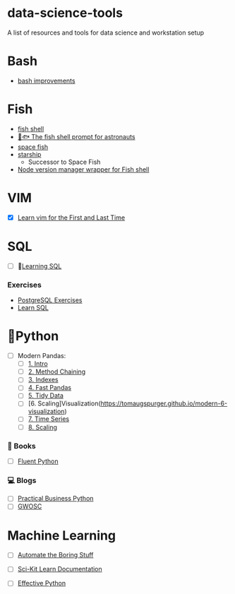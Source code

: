 # data-science-tools
A list of resources and tools for data science and workstation setup



# Bash

- [bash improvements](https://dev.to/thejessleigh/essential-quality-of-life-terminal-improvements-4pa4)


# Fish

- [fish shell](https://fishshell.com/docs/current/tutorial.html#tut_why_fish)
- [🚀🐟 The fish shell prompt for astronauts](https://github.com/matchai/spacefish/)
- [space fish](https://spacefish.matchai.me/)
- [starship](https://starship.rs/)
  - Successor to Space Fish
- [Node version manager wrapper for Fish shell ](https://github.com/derekstavis/plugin-nvm)


# VIM

- [x] [Learn vim for the First and Last Time](https://danielmiessler.com/study/vim/)  

# SQL

- [ ] 📖[Learning SQL](http://www.r-5.org/files/books/computers/languages/sql/mysql/Alan_Beaulieu-Learning_SQL-EN.pdf)  

### Exercises

- [PostgreSQL Exercises](https://pgexercises.com/questions/basic/)  
- [Learn SQL](https://sqlbolt.com/lesson/introduction)  

# 🐍Python

- [ ] Modern Pandas:  
  - [ ] [1. Intro](https://tomaugspurger.github.io/modern-1-intro)  
  - [ ] [2. Method Chaining](https://tomaugspurger.github.io/method-chaining)  
  - [ ] [3. Indexes](https://tomaugspurger.github.io/modern-3-indexes)  
  - [ ] [4. Fast Pandas](https://tomaugspurger.github.io/modern-4-performance)  
  - [ ] [5. Tidy Data](https://tomaugspurger.github.io/modern-5-tidy)  
  - [ ] [6. Scaling]Visualization(https://tomaugspurger.github.io/modern-6-visualization)  
  - [ ] [7. Time Series](https://tomaugspurger.github.io/modern-7-timeseries)  
  - [ ] [8. Scaling](https://tomaugspurger.github.io/modern-8-scaling)  

### 📖 Books

- [ ] [Fluent Python](chrome-extension://ngkinkknobojamikjhodnojnpkbgpddp/https://evanli.github.io/programming-book-3/Python/Fluent%20Python.pdf)

### 💻 Blogs

- [ ] [Practical Business Python](https://pbpython.com/)
- [ ] [GWOSC](https://www.gw-openscience.org/tutorials/)

# Machine Learning

- [ ] [Automate the Boring Stuff](https://automatetheboringstuff.com/)  
- [ ] [Sci-Kit Learn Documentation](https://scikit-learn.org/stable/user_guide.html)  
- [ ] [Effective Python](https://effectivepython.com/)  






